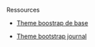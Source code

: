 
Ressources

* [Theme boostrap de base](http://getbootstrap.com/examples/theme/#)

* [Theme bootstrap journal](http://bootswatch.com/journal/#)
